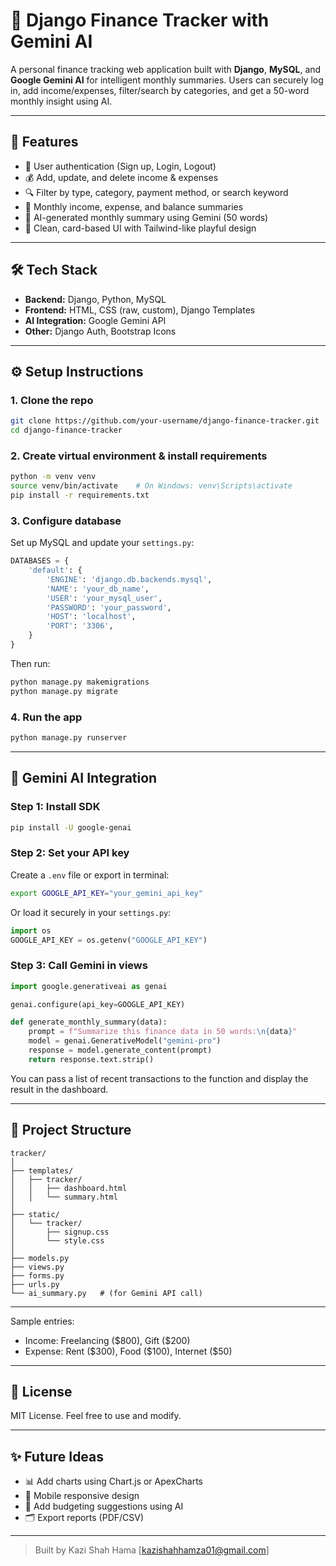 # 💸 Django Finance Tracker with Gemini AI

A personal finance tracking web application built with **Django**, **MySQL**, and **Google Gemini AI** for intelligent monthly summaries. Users can securely log in, add income/expenses, filter/search by categories, and get a 50-word monthly insight using AI.

---

## 🚀 Features

- 🔐 User authentication (Sign up, Login, Logout)
- 💰 Add, update, and delete income & expenses
- 🔍 Filter by type, category, payment method, or search keyword
- 📅 Monthly income, expense, and balance summaries
- 🧠 AI-generated monthly summary using Gemini (50 words)
- 🎨 Clean, card-based UI with Tailwind-like playful design

---

## 🛠️ Tech Stack

- **Backend:** Django, Python, MySQL
- **Frontend:** HTML, CSS (raw, custom), Django Templates
- **AI Integration:** Google Gemini API
- **Other:** Django Auth, Bootstrap Icons

---

## ⚙️ Setup Instructions

### 1. Clone the repo

```bash
git clone https://github.com/your-username/django-finance-tracker.git
cd django-finance-tracker
````

### 2. Create virtual environment & install requirements

```bash
python -m venv venv
source venv/bin/activate    # On Windows: venv\Scripts\activate
pip install -r requirements.txt
```

### 3. Configure database

Set up MySQL and update your `settings.py`:

```python
DATABASES = {
    'default': {
        'ENGINE': 'django.db.backends.mysql',
        'NAME': 'your_db_name',
        'USER': 'your_mysql_user',
        'PASSWORD': 'your_password',
        'HOST': 'localhost',
        'PORT': '3306',
    }
}
```

Then run:

```bash
python manage.py makemigrations
python manage.py migrate
```

### 4. Run the app

```bash
python manage.py runserver
```

---

## 🤖 Gemini AI Integration

### Step 1: Install SDK

```bash
pip install -U google-genai
```

### Step 2: Set your API key

Create a `.env` file or export in terminal:

```bash
export GOOGLE_API_KEY="your_gemini_api_key"
```

Or load it securely in your `settings.py`:

```python
import os
GOOGLE_API_KEY = os.getenv("GOOGLE_API_KEY")
```

### Step 3: Call Gemini in views

```python
import google.generativeai as genai

genai.configure(api_key=GOOGLE_API_KEY)

def generate_monthly_summary(data):
    prompt = f"Summarize this finance data in 50 words:\n{data}"
    model = genai.GenerativeModel("gemini-pro")
    response = model.generate_content(prompt)
    return response.text.strip()
```

You can pass a list of recent transactions to the function and display the result in the dashboard.

---

## 📂 Project Structure

```
tracker/
│
├── templates/
│   ├── tracker/
│   │   ├── dashboard.html
│   │   └── summary.html
│
├── static/
│   └── tracker/
│       ├── signup.css
│       └── style.css
│
├── models.py
├── views.py
├── forms.py
├── urls.py
└── ai_summary.py   # (for Gemini API call)
```

---


Sample entries:

* Income: Freelancing (\$800), Gift (\$200)
* Expense: Rent (\$300), Food (\$100), Internet (\$50)

---

## 📌 License

MIT License. Feel free to use and modify.

---

## ✨ Future Ideas

* 📊 Add charts using Chart.js or ApexCharts
* 📱 Mobile responsive design
* 🧠 Add budgeting suggestions using AI
* 🗂 Export reports (PDF/CSV)

---

> Built by Kazi Shah Hama [kazishahhamza01@gmail.com]

```
